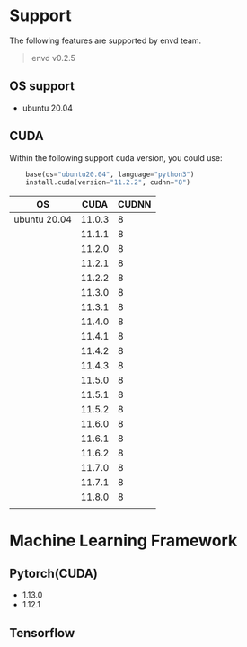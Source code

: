 # Support

The following features are supported by envd team.

> envd v0.2.5

## OS support

- ubuntu 20.04

## CUDA

Within the following support cuda version, you could use:

```python
    base(os="ubuntu20.04", language="python3")
    install.cuda(version="11.2.2", cudnn="8")
```

| OS|CUDA|CUDNN|
|---|---|---|
| ubuntu 20.04  | 11.0.3 | 8  |
|    |  11.1.1 |  8  |
|   | 11.2.0 | 8 | 
|   | 11.2.1 | 8 | 
|    |  11.2.2 | 8 |
|    |  11.3.0 | 8 |
|    |  11.3.1 | 8 |
|    |  11.4.0 | 8 |
|    |  11.4.1 | 8 |
|    |  11.4.2 | 8 |
|    |  11.4.3 | 8 |
|   | 11.5.0 | 8 | 
|   | 11.5.1 | 8 | 
|   | 11.5.2 | 8 | 
|   | 11.6.0 | 8 | 
|   | 11.6.1 | 8 | 
|   | 11.6.2 | 8 | 
|   | 11.7.0 | 8 | 
|   | 11.7.1 | 8 | 
|   | 11.8.0 | 8 | 
|   |  |  | 

# Machine Learning Framework

## Pytorch(CUDA)

- 1.13.0
- 1.12.1


## Tensorflow